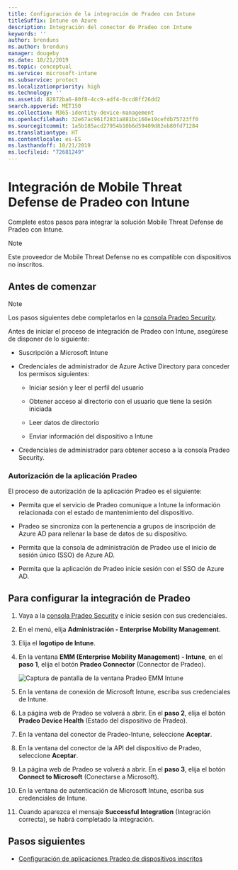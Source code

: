 ```yaml
---
title: Configuración de la integración de Pradeo con Intune
titleSuffix: Intune on Azure
description: Integración del conector de Pradeo con Intune
keywords: ''
author: brenduns
ms.author: brenduns
manager: dougeby
ms.date: 10/21/2019
ms.topic: conceptual
ms.service: microsoft-intune
ms.subservice: protect
ms.localizationpriority: high
ms.technology: ''
ms.assetid: 82872ba6-80f8-4cc9-adf4-0ccd8ff26dd2
search.appverid: MET150
ms.collection: M365-identity-device-management
ms.openlocfilehash: 32e67ac961f2831a881bc160e19cefdb75723ff0
ms.sourcegitcommit: 1a5b185acd27954b10b6d59409d82eb80fd71284
ms.translationtype: HT
ms.contentlocale: es-ES
ms.lasthandoff: 10/21/2019
ms.locfileid: "72681249"
---
```

# <a name="integrate-pradeo-mobile-threat-defense-with-intune"></a>Integración de Mobile Threat Defense de Pradeo con Intune

Complete estos pasos para integrar la solución Mobile Threat Defense de Pradeo con Intune.

> [!NOTE]  
> Este proveedor de Mobile Threat Defense no es compatible con dispositivos no inscritos.

## <a name="before-you-begin"></a>Antes de comenzar

> [!NOTE]
> Los pasos siguientes debe completarlos en la [consola Pradeo Security](https://www.apps-security.com).

Antes de iniciar el proceso de integración de Pradeo con Intune, asegúrese de disponer de lo siguiente:

- Suscripción a Microsoft Intune

- Credenciales de administrador de Azure Active Directory para conceder los permisos siguientes:

  - Iniciar sesión y leer el perfil del usuario

  - Obtener acceso al directorio con el usuario que tiene la sesión iniciada

  - Leer datos de directorio

  - Enviar información del dispositivo a Intune

- Credenciales de administrador para obtener acceso a la consola Pradeo Security.

### <a name="pradeo-app-authorization"></a>Autorización de la aplicación Pradeo

El proceso de autorización de la aplicación Pradeo es el siguiente:

- Permita que el servicio de Pradeo comunique a Intune la información relacionada con el estado de mantenimiento del dispositivo.

- Pradeo se sincroniza con la pertenencia a grupos de inscripción de Azure AD para rellenar la base de datos de su dispositivo.

- Permita que la consola de administración de Pradeo use el inicio de sesión único (SSO) de Azure AD.

- Permita que la aplicación de Pradeo inicie sesión con el SSO de Azure AD.

## <a name="to-set-up-pradeo-integration"></a>Para configurar la integración de Pradeo

1. Vaya a la [consola Pradeo Security](https://www.apps-security.com) e inicie sesión con sus credenciales.

2. En el menú, elija **Administración - Enterprise Mobility Management**.

3. Elija el **logotipo de Intune**.

4. En la ventana **EMM (Enterprise Mobility Management) - Intune**, en el **paso 1**, elija el botón **Pradeo Connector** (Connector de Pradeo). 

    ![Captura de pantalla de la ventana Pradeo EMM Intune](./media/pradeo-mtd-connector-integration/pradeo_setup.png)

5. En la ventana de conexión de Microsoft Intune, escriba sus credenciales de Intune.

5. La página web de Pradeo se volverá a abrir. En el **paso 2**, elija el botón **Pradeo Device Health** (Estado del dispositivo de Pradeo).

7. En la ventana del conector de Pradeo-Intune, seleccione **Aceptar**. 

8. En la ventana del conector de la API del dispositivo de Pradeo, seleccione **Aceptar**.

9. La página web de Pradeo se volverá a abrir. En el **paso 3**, elija el botón **Connect to Microsoft** (Conectarse a Microsoft). 

10. En la ventana de autenticación de Microsoft Intune, escriba sus credenciales de Intune.

11. Cuando aparezca el mensaje **Successful Integration** (Integración correcta), se habrá completado la integración.

## <a name="next-steps"></a>Pasos siguientes

- [Configuración de aplicaciones Pradeo de dispositivos inscritos](mtd-apps-ios-app-configuration-policy-add-assign.md)

